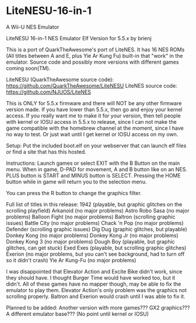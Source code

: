 # LiteNESU-16-in-1
A Wii-U NES Emulator

LiteNESU 16-in-1 NES Emulator Elf Version for 5.5.x by brienj

This is a port of QuarkTheAwesome's port of LiteNES.  It has 16 NES ROMs (All titles between A and E, plus Yie Ar Kung Fu) built-in that "work" in the emulator.  Source code and possibly more versions with different games coming soon(TM).

LiteNESU (QuarkTheAwesome source code): https://github.com/QuarkTheAwesome/LiteNESU
LiteNES source code: https://github.com/NJUOS/LiteNES

This is ONLY for 5.5.x firmware and there will NOT be any other firmware version made.  If you have lower than 5.5.x, then go and enjoy your kernel access.  If you really want me to make it for your version, then tell people with kernel or IOSU access in 5.5.x to release, since I can not make the game compatible with the homebrew channel at the moment, since I have no way to test.  Or just wait until I get kernel or IOSU access on my own.

Setup:
Put the included boot.elf on your webserver that can launch elf files or find a site that has this hosted.

Instructions:
Launch games or select EXIT with the B Button on the main menu.  When in game, D-PAD for movement, A and B button like on an NES.  PLUS button is START and MINUS button is SELECT.  Pressing the HOME button while in game will return you to the selection menu.

You can press the R button to change the graphics filter.

Full list of titles in this release:
1942 (playable, but graphic glitches on the scrolling playfield)
Arkanoid (no major problems)
Astro Robo Sasa (no major problems)
Balloon Fight (no major problems)
Baltron (scrolling graphic issues)
Battle City (no major problems)
Chack 'n Pop (no major problems)
Defender (scrolling graphic issues)
Dig Dug (graphic glitches, but playable)
Donkey Kong (no major problems)
Donkey Kong Jr (no major problems)
Donkey Kong 3 (no major problems)
Dough Boy (playable, but graphic glitches, can get stuck)
Exed Exes (playable, but scrolling graphic glitches)
Exerion (no major problems, but you can't see background, had to turn off so it didn't crash)
Yie Ar Kung-Fu (no major problems)

I was disappointed that Elevator Action and Excite Bike didn't work, since they should have.  I thought Burger Time would have worked too, but it didn't.  All of these games have no mapper though, may be able to fix the emulator to play them.  Elevator Action's only problem was the graphics not scrolling properly.  Baltron and Exerion would crash until I was able to fix it.

Planned to be added:
Another version with more games???
GX2 graphics???
A different emulator base??? (No point until kernel or IOSU)
